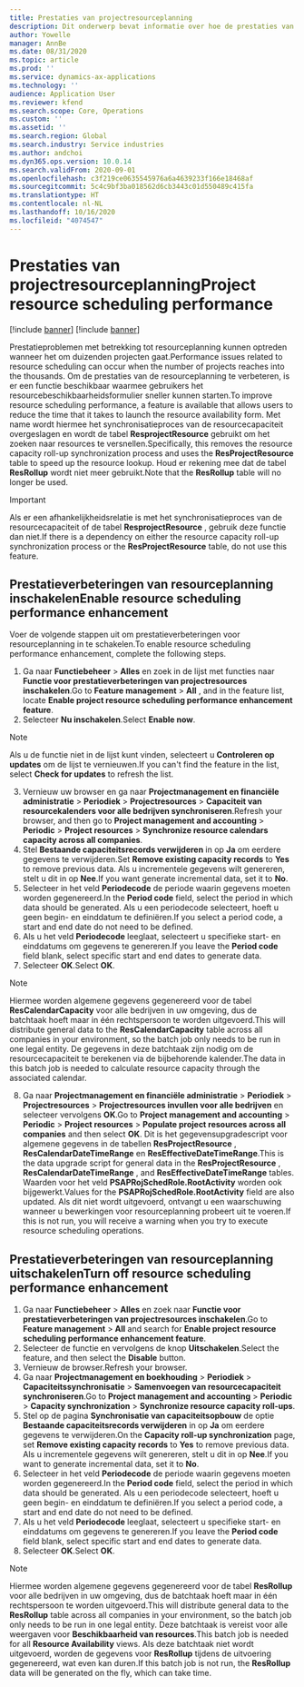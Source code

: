 ```yaml
---
title: Prestaties van projectresourceplanning
description: Dit onderwerp bevat informatie over hoe de prestaties van resourceplanning bij een groot aantal projecten kunnen worden verbeterd.
author: Yowelle
manager: AnnBe
ms.date: 08/31/2020
ms.topic: article
ms.prod: ''
ms.service: dynamics-ax-applications
ms.technology: ''
audience: Application User
ms.reviewer: kfend
ms.search.scope: Core, Operations
ms.custom: ''
ms.assetid: ''
ms.search.region: Global
ms.search.industry: Service industries
ms.author: andchoi
ms.dyn365.ops.version: 10.0.14
ms.search.validFrom: 2020-09-01
ms.openlocfilehash: c3f219ce0635545976a6a4639233f166e18468af
ms.sourcegitcommit: 5c4c9bf3ba018562d6cb3443c01d550489c415fa
ms.translationtype: HT
ms.contentlocale: nl-NL
ms.lasthandoff: 10/16/2020
ms.locfileid: "4074547"
---
```

# <a name="project-resource-scheduling-performance"></a><span data-ttu-id="ab4a5-103">Prestaties van projectresourceplanning</span><span class="sxs-lookup"><span data-stu-id="ab4a5-103">Project resource scheduling performance</span></span>

[!include [banner](../includes/banner.md)]
[!include [banner](../includes/preview-banner.md)]


<span data-ttu-id="ab4a5-104">Prestatieproblemen met betrekking tot resourceplanning kunnen optreden wanneer het om duizenden projecten gaat.</span><span class="sxs-lookup"><span data-stu-id="ab4a5-104">Performance issues related to resource scheduling can occur when the number of projects reaches into the thousands.</span></span> <span data-ttu-id="ab4a5-105">Om de prestaties van de resourceplanning te verbeteren, is er een functie beschikbaar waarmee gebruikers het resourcebeschikbaarheidsformulier sneller kunnen starten.</span><span class="sxs-lookup"><span data-stu-id="ab4a5-105">To improve resource scheduling performance, a feature is available that allows users to reduce the time that it takes to launch the resource availability form.</span></span> <span data-ttu-id="ab4a5-106">Met name wordt hiermee het synchronisatieproces van de resourcecapaciteit overgeslagen en wordt de tabel **ResprojectResource** gebruikt om het zoeken naar resources te versnellen.</span><span class="sxs-lookup"><span data-stu-id="ab4a5-106">Specifically, this removes the resource capacity roll-up synchronization process and uses the **ResProjectResource** table to speed up the resource lookup.</span></span> <span data-ttu-id="ab4a5-107">Houd er rekening mee dat de tabel **ResRollup** wordt niet meer gebruikt.</span><span class="sxs-lookup"><span data-stu-id="ab4a5-107">Note that the **ResRollup** table will no longer be used.</span></span>

> [!IMPORTANT]
> <span data-ttu-id="ab4a5-108">Als er een afhankelijkheidsrelatie is met het synchronisatieproces van de resourcecapaciteit of de tabel **ResprojectResource** , gebruik deze functie dan niet.</span><span class="sxs-lookup"><span data-stu-id="ab4a5-108">If there is a dependency on either the resource capacity roll-up synchronization process or the **ResProjectResource** table, do not use this feature.</span></span>

## <a name="enable-resource-scheduling-performance-enhancement"></a><span data-ttu-id="ab4a5-109">Prestatieverbeteringen van resourceplanning inschakelen</span><span class="sxs-lookup"><span data-stu-id="ab4a5-109">Enable resource scheduling performance enhancement</span></span>
<span data-ttu-id="ab4a5-110">Voer de volgende stappen uit om prestatieverbeteringen voor resourceplanning in te schakelen.</span><span class="sxs-lookup"><span data-stu-id="ab4a5-110">To enable resource scheduling performance enhancement, complete the following steps.</span></span>

1. <span data-ttu-id="ab4a5-111">Ga naar **Functiebeheer** > **Alles** en zoek in de lijst met functies naar **Functie voor prestatieverbeteringen van projectresources inschakelen**.</span><span class="sxs-lookup"><span data-stu-id="ab4a5-111">Go to **Feature management** > **All** , and in the feature list, locate **Enable project resource scheduling performance enhancement feature**.</span></span>
2. <span data-ttu-id="ab4a5-112">Selecteer **Nu inschakelen**.</span><span class="sxs-lookup"><span data-stu-id="ab4a5-112">Select **Enable now**.</span></span>

> [!NOTE]
> <span data-ttu-id="ab4a5-113">Als u de functie niet in de lijst kunt vinden, selecteert u **Controleren op updates** om de lijst te vernieuwen.</span><span class="sxs-lookup"><span data-stu-id="ab4a5-113">If you can't find the feature in the list, select **Check for updates** to refresh the list.</span></span>

3. <span data-ttu-id="ab4a5-114">Vernieuw uw browser en ga naar **Projectmanagement en financiële administratie** > **Periodiek** > **Projectresources** > **Capaciteit van resourcekalenders voor alle bedrijven synchroniseren**.</span><span class="sxs-lookup"><span data-stu-id="ab4a5-114">Refresh your browser, and then go to **Project management and accounting** > **Periodic** > **Project resources** > **Synchronize resource calendars capacity across all companies**.</span></span>
4. <span data-ttu-id="ab4a5-115">Stel **Bestaande capaciteitsrecords verwijderen** in op **Ja** om eerdere gegevens te verwijderen.</span><span class="sxs-lookup"><span data-stu-id="ab4a5-115">Set **Remove existing capacity records** to **Yes** to remove previous data.</span></span> <span data-ttu-id="ab4a5-116">Als u incrementele gegevens wilt genereren, stelt u dit in op **Nee**.</span><span class="sxs-lookup"><span data-stu-id="ab4a5-116">If you want generate incremental data, set it to **No**.</span></span>
5. <span data-ttu-id="ab4a5-117">Selecteer in het veld **Periodecode** de periode waarin gegevens moeten worden gegenereerd.</span><span class="sxs-lookup"><span data-stu-id="ab4a5-117">In the **Period code** field, select the period in which data should be generated.</span></span> <span data-ttu-id="ab4a5-118">Als u een periodecode selecteert, hoeft u geen begin- en einddatum te definiëren.</span><span class="sxs-lookup"><span data-stu-id="ab4a5-118">If you select a period code, a start and end date do not need to be defined.</span></span>
6. <span data-ttu-id="ab4a5-119">Als u het veld **Periodecode** leeglaat, selecteert u specifieke start- en einddatums om gegevens te genereren.</span><span class="sxs-lookup"><span data-stu-id="ab4a5-119">If you leave the **Period code** field blank, select specific start and end dates to generate data.</span></span>
7. <span data-ttu-id="ab4a5-120">Selecteer **OK**.</span><span class="sxs-lookup"><span data-stu-id="ab4a5-120">Select **OK**.</span></span>

 > [!NOTE]
 > <span data-ttu-id="ab4a5-121">Hiermee worden algemene gegevens gegenereerd voor de tabel **ResCalendarCapacity** voor alle bedrijven in uw omgeving, dus de batchtaak hoeft maar in één rechtspersoon te worden uitgevoerd.</span><span class="sxs-lookup"><span data-stu-id="ab4a5-121">This will distribute general data to the **ResCalendarCapacity** table across all companies in your environment, so the batch job only needs to be run in one legal entity.</span></span> <span data-ttu-id="ab4a5-122">De gegevens in deze batchtaak zijn nodig om de resourcecapaciteit te berekenen via de bijbehorende kalender.</span><span class="sxs-lookup"><span data-stu-id="ab4a5-122">The data in this batch job is needed to calculate resource capacity through the associated calendar.</span></span>

8. <span data-ttu-id="ab4a5-123">Ga naar **Projectmanagement en financiële administratie** > **Periodiek** > **Projectresources** > **Projectresources invullen voor alle bedrijven** en selecteer vervolgens **OK**.</span><span class="sxs-lookup"><span data-stu-id="ab4a5-123">Go to **Project management and accounting** > **Periodic** > **Project resources** > **Populate project resources across all companies** and then select **OK**.</span></span> <span data-ttu-id="ab4a5-124">Dit is het gegevensupgradescript voor algemene gegevens in de tabellen **ResProjectResource** , **ResCalendarDateTimeRange** en **ResEffectiveDateTimeRange**.</span><span class="sxs-lookup"><span data-stu-id="ab4a5-124">This is the data upgrade script for general data in the **ResProjectResource** , **ResCalendarDateTimeRange** , and **ResEffectiveDateTimeRange** tables.</span></span> <span data-ttu-id="ab4a5-125">Waarden voor het veld **PSAPRojSchedRole.RootActivity** worden ook bijgewerkt.</span><span class="sxs-lookup"><span data-stu-id="ab4a5-125">Values for the **PSAPRojSchedRole.RootActivity** field are also updated.</span></span> <span data-ttu-id="ab4a5-126">Als dit niet wordt uitgevoerd, ontvangt u een waarschuwing wanneer u bewerkingen voor resourceplanning probeert uit te voeren.</span><span class="sxs-lookup"><span data-stu-id="ab4a5-126">If this is not run, you will receive a warning when you try to execute resource scheduling operations.</span></span>
 
## <a name="turn-off-resource-scheduling-performance-enhancement"></a><span data-ttu-id="ab4a5-127">Prestatieverbeteringen van resourceplanning uitschakelen</span><span class="sxs-lookup"><span data-stu-id="ab4a5-127">Turn off resource scheduling performance enhancement</span></span>

1. <span data-ttu-id="ab4a5-128">Ga naar **Functiebeheer** > **Alles** en zoek naar **Functie voor prestatieverbeteringen van projectresources inschakelen**.</span><span class="sxs-lookup"><span data-stu-id="ab4a5-128">Go to **Feature management** > **All**  and search for **Enable project resource scheduling performance enhancement feature**.</span></span>
2. <span data-ttu-id="ab4a5-129">Selecteer de functie en vervolgens de knop **Uitschakelen**.</span><span class="sxs-lookup"><span data-stu-id="ab4a5-129">Select the feature, and then select the **Disable** button.</span></span>
3. <span data-ttu-id="ab4a5-130">Vernieuw de browser.</span><span class="sxs-lookup"><span data-stu-id="ab4a5-130">Refresh your browser.</span></span>
4. <span data-ttu-id="ab4a5-131">Ga naar **Projectmanagement en boekhouding** > **Periodiek** > **Capaciteitssynchronisatie** > **Samenvoegen van resourcecapaciteit synchroniseren**.</span><span class="sxs-lookup"><span data-stu-id="ab4a5-131">Go to **Project management and accounting** > **Periodic** > **Capacity synchronization** > **Synchronize resource capacity roll-ups**.</span></span>
5. <span data-ttu-id="ab4a5-132">Stel op de pagina **Synchronisatie van capaciteitsopbouw** de optie **Bestaande capaciteitsrecords verwijderen** in op **Ja** om eerdere gegevens te verwijderen.</span><span class="sxs-lookup"><span data-stu-id="ab4a5-132">On the **Capacity roll-up synchronization** page, set **Remove existing capacity records** to **Yes** to remove previous data.</span></span> <span data-ttu-id="ab4a5-133">Als u incrementele gegevens wilt genereren, stelt u dit in op **Nee**.</span><span class="sxs-lookup"><span data-stu-id="ab4a5-133">If you want to generate incremental data, set it to **No**.</span></span>
6. <span data-ttu-id="ab4a5-134">Selecteer in het veld **Periodecode** de periode waarin gegevens moeten worden gegenereerd.</span><span class="sxs-lookup"><span data-stu-id="ab4a5-134">In the **Period code** field, select the period in which data should be generated.</span></span> <span data-ttu-id="ab4a5-135">Als u een periodecode selecteert, hoeft u geen begin- en einddatum te definiëren.</span><span class="sxs-lookup"><span data-stu-id="ab4a5-135">If you select a period code, a start and end date do not need to be defined.</span></span>
7. <span data-ttu-id="ab4a5-136">Als u het veld **Periodecode** leeglaat, selecteert u specifieke start- en einddatums om gegevens te genereren.</span><span class="sxs-lookup"><span data-stu-id="ab4a5-136">If you leave the **Period code** field blank, select specific start and end dates to generate data.</span></span>
8. <span data-ttu-id="ab4a5-137">Selecteer **OK**.</span><span class="sxs-lookup"><span data-stu-id="ab4a5-137">Select **OK**.</span></span>

> [!NOTE]
> <span data-ttu-id="ab4a5-138">Hiermee worden algemene gegevens gegenereerd voor de tabel **ResRollup** voor alle bedrijven in uw omgeving, dus de batchtaak hoeft maar in één rechtspersoon te worden uitgevoerd.</span><span class="sxs-lookup"><span data-stu-id="ab4a5-138">This will distribute general data to the **ResRollup** table across all companies in your environment, so the batch job only needs to be run in one legal entity.</span></span> <span data-ttu-id="ab4a5-139">Deze batchtaak is vereist voor alle weergaven voor **Beschikbaarheid van resources**.</span><span class="sxs-lookup"><span data-stu-id="ab4a5-139">This batch job is needed for all **Resource Availability** views.</span></span> <span data-ttu-id="ab4a5-140">Als deze batchtaak niet wordt uitgevoerd, worden de gegevens voor **ResRollup** tijdens de uitvoering gegenereerd, wat even kan duren.</span><span class="sxs-lookup"><span data-stu-id="ab4a5-140">If this batch job is not run, the **ResRollup** data will be generated on the fly, which can take time.</span></span>
